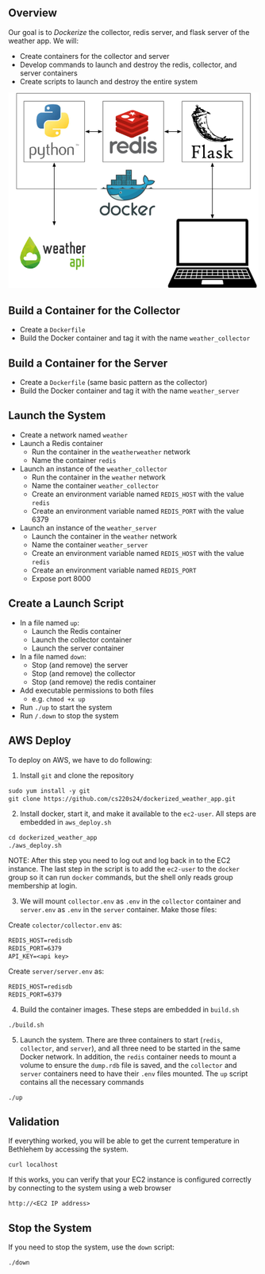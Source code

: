 ## Overview

Our goal is to *Dockerize* the collector, redis server, and flask server of the weather app. We will:

* Create containers for the collector and server
* Develop commands to launch and destroy the redis, collector, and server containers
* Create scripts to launch and destroy the entire system

![architecture](architecture.png)

## Build a Container for the Collector

* Create a `Dockerfile`
* Build the Docker container and tag it with the name `weather_collector`

## Build a Container for the Server

* Create a `Dockerfile` (same basic pattern as the collector)
* Build the Docker container and tag it with the name `weather_server`

## Launch the System

* Create a network named `weather`
* Launch a Redis container 
  * Run the container in the `weatherweather` network
  * Name the container `redis`
* Launch an instance of the `weather_collector`
  * Run the container in the `weather` network
  * Name the container `weather_collector`
  * Create an environment variable named `REDIS_HOST` with the value `redis`
  * Create an environment variable named `REDIS_PORT` with the value 6379
* Launch an instance of the `weather_server`
  * Launch the container in the `weather` network
  * Name the container `weather_server`
  * Create an environment variable named `REDIS_HOST` with the value `redis`
  * Create an environment variable named `REDIS_PORT`
  * Expose port 8000

## Create a Launch Script

* In a file named `up`:
  * Launch the Redis container
  * Launch the collector container
  * Launch the server container
* In a file named `down`:
  * Stop (and remove) the server
  * Stop (and remove) the collector
  * Stop (and remove) the redis container
* Add executable permissions to both files
  * e.g. `chmod +x up`
* Run `./up` to start the system
* Run `/.down` to stop the system


## AWS Deploy

To deploy on AWS, we have to do following:

1. Install `git` and clone the repository

  ```
  sudo yum install -y git
  git clone https://github.com/cs220s24/dockerized_weather_app.git
  ```
  
2. Install docker, start it, and make it available to the `ec2-user`.  All steps are embedded in `aws_deploy.sh`

  ```
  cd dockerized_weather_app
  ./aws_deploy.sh
  ```
  
  NOTE:  After this step you need to log out and log back in to the EC2 instance.  The last step in the script is to add the `ec2-user` to the `docker` group so it can run `docker` commands, but the shell only reads group membership at login.
  
3.  We will mount `collector.env` as `.env` in the `collector` container and `server.env` as `.env` in the `server` container.  Make those files:

  Create `colector/collector.env` as:

  ```
  REDIS_HOST=redisdb
  REDIS_PORT=6379
  API_KEY=<api key>
  ```

  Create `server/server.env` as:

  ```
  REDIS_HOST=redisdb
  REDIS_PORT=6379
  ```
  
4. Build the container images.  These steps are embedded in `build.sh`

  ```
  ./build.sh
  ```
  
5. Launch the system.  There are three containers to start (`redis`, `collector`, and `server`), and all three need to be started in the same Docker network.  In addition, the `redis` container needs to mount a volume to ensure the `dump.rdb` file is saved, and the `collector` and `server` containers need to have their `.env` files mounted.  The `up` script contains all the necessary commands

  ```
  ./up
  ```


## Validation

If everything worked, you will be able to get the current temperature in Bethlehem by accessing the system.

  ```
  curl localhost
  ```
  
If this works, you can verify that your EC2 instance is configured correctly by connecting to the system using a web browser

  ```
  http://<EC2 IP address>
  ```
  
## Stop the System
  
  
If you need to stop the system, use the `down` script:
  
  ```
  ./down
  ```  
  
  
